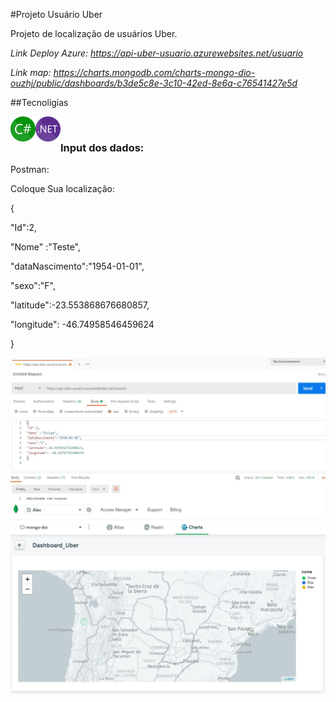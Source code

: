 #Projeto Usuário Uber

Projeto de localização de usuários Uber.

_Link Deploy Azure: https://api-uber-usuario.azurewebsites.net/usuario_ 

_Link map: https://charts.mongodb.com/charts-mongo-dio-ouzhj/public/dashboards/b3de5c8e-3c10-42ed-8e6a-c76541427e5d_

##Tecnoligias

<img align="left" alt="csharp" width="40px" src="https://github.com/alexaugusto23/alexaugusto23/blob/main/imgs/csharp.png">
<img align="left" alt="dotnet" width="40px" src="https://github.com/alexaugusto23/alexaugusto23/blob/main/imgs/dotnet.png">

<br>

### Input dos dados:

Postman: 

Coloque Sua localização: 

{

"Id":2,

"Nome" :"Teste",

"dataNascimento":"1954-01-01",

"sexo":"F",

"latitude":-23.553868676680857,

"longitude": -46.74958546459624

}

<img align="left" alt="postman" width="700px" src="https://github.com/alexaugusto23/api_dotnet_mongo/blob/master/Api/img/postman.jpg">

<img align="left" alt="chart" width="700px" src="https://github.com/alexaugusto23/api_dotnet_mongo/blob/master/Api/img/map.jpg">